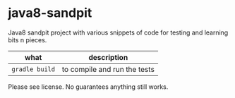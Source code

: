 # java8-sandpit

Java8 sandpit project with various snippets of code for testing and learning bits n pieces.

what | description
-----|------------
`gradle build` | to compile and run the tests

Please see license.  No guarantees anything still works.
